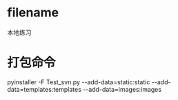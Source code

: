 # filename
本地练习
# 打包命令
pyinstaller -F Test_svn.py --add-data=static:static --add-data=templates:templates --add-data=images:images
